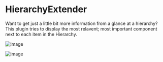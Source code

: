 # HierarchyExtender

Want to get just a little bit more information from a glance at a hierarchy?
This plugin tries to display the most relavent; most important component next to each item in the Hierarchy.

![image](https://user-images.githubusercontent.com/9137655/172061891-56958df0-7003-48db-bfd8-770734831e6d.png)

![image](https://user-images.githubusercontent.com/9137655/172062087-e9d5afaa-70bb-4b4e-9bde-e0e5e95ec5af.png)

